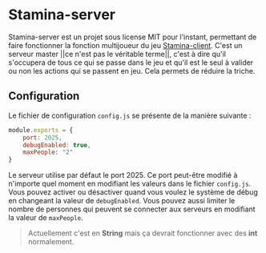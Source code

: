 # Stamina-server

Stamina-server est un projet sous license MIT pour l'instant, permettant de faire fonctionner la fonction multijoueur du jeu [Stamina-client](https://github.com/Stamina-Organization/Stamina-client). C'est un serveur master ||ce n'est pas le véritable terme||, c'est à dire qu'il s'occupera de tous ce qui se passe dans le jeu et qu'il est le seul à valider ou non les actions qui se passent en jeu. Cela permets de réduire la triche.

## Configuration

Le fichier de configuration `config.js` se présente de la manière suivante :
```js
module.exports = {
    port: 2025,
    debugEnabled: true,
    maxPeople: "2"
}
``` 
Le serveur utilise par défaut le port 2025. Ce port peut-être modifié à n'importe quel moment en modifiant les valeurs dans le fichier `config.js`.
Vous pouvez activer ou désactiver quand vous voulez le système de débug en changeant la valeur de `debugEnabled`.
Vous pouvez aussi limiter le nombre de personnes qui peuvent se connecter aux serveurs en modifiant la valeur de `maxPeople`. 
> Actuellement c'est en **String** mais ça devrait fonctionner avec des **int** normalement.

